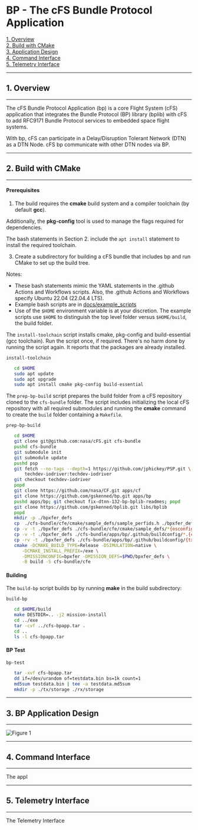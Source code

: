 # BP - The cFS Bundle Protocol Application

[1. Overview](#1-overview)  
[2. Build with CMake](#2-build-with-cmake)  
[3. Application Design](#3-application-design)  
[4. Command Interface](#4-command-interface)  
[5. Telemetry Interface](#5-telemetry-interface)

----------------------------------------------------------------------
## 1. Overview
----------------------------------------------------------------------

The cFS Bundle Protocol Application (bp) is a core Flight System (cFS) application that integrates the Bundle Protocol (BP) library (bplib) with cFS to add RFC9171 Bundle Protocol services to embedded space flight systems.

With bp, cFS can participate in a Delay/Disruption Tolerant Network (DTN) as a DTN Node. cFS bp communicate with other DTN nodes via BP.

----------------------------------------------------------------------
## 2. Build with CMake
----------------------------------------------------------------------

#### Prerequisites

1. The build requires the __cmake__ build system and a compiler toolchain (by default __gcc__).

Additionally, the __pkg-config__ tool is used to manage the flags required for dependencies.

The bash statements in Section 2. include the `apt install` statement to install the required toolchain.

3. Create a subdirectory for building a cFS bundle that includes  bp and run CMake to set up the build tree.

Notes:
- These bash statements mimic the YAML statements in the .github Actions and Workflows scripts. Also, the .github Actions and Workflows specify Ubuntu 22.04 (22.04.4 LTS).
- Example bash scripts are in [docs/example_scripts](docs/example_scripts)
- Use of the `$HOME` environment variable is at your discretion. The example scripts use `$HOME` to distinguish the top level folder versus `$HOME/build`, the build folder.

The `install-toolchain` script installs cmake, pkg-config and build-essential (gcc toolchain). Run the script once, if required. There's no harm done by running the script again. It reports that the packages are already installed.

`install-toolchain`
```sh
   cd $HOME
   sudo apt update
   sudo apt upgrade
   sudo apt install cmake pkg-config build-essential
```

The `prep-bp-build` script prepares the build folder from a cFS repository cloned to the `cfs-bundle` folder. The script includes initializing the local cFS repository with all required submodules and running the __cmake__ command to create the `build` folder containing a `Makefile`.

`prep-bp-build`
```sh
   cd $HOME
   git clone git@github.com:nasa/cFS.git cfs-bundle 
   pushd cfs-bundle
   git submodule init
   git submodule update
   pushd psp
   git fetch --no-tags --depth=1 https://github.com/jphickey/PSP.git \
       techdev-iodriver:techdev-iodriver
   git checkout techdev-iodriver
   popd
   git clone https://github.com/nasa/CF.git apps/cf
   git clone https://github.com/gskenned/bp.git apps/bp
   pushd apps/bp; git checkout fix-dtnn-132-bp-bplib-readmes; popd
   git clone https://github.com/gskenned/bplib.git libs/bplib
   popd
   mkdir -p ./bpxfer_defs
   cp  ./cfs-bundle/cfe/cmake/sample_defs/sample_perfids.h ./bpxfer_defs/cfe_perfids.h
   cp -v -t ./bpxfer_defs ./cfs-bundle/cfe/cmake/sample_defs/*{osconfig,custom,options}.cmake
   cp -v -t ./bpxfer_defs ./cfs-bundle/apps/bp/.github/buildconfig/*.{cmake,scr}
   cp -rv -t ./bpxfer_defs ./cfs-bundle/apps/bp/.github/buildconfig/{tx,rx,tables}
   cmake -DCMAKE_BUILD_TYPE=Release -DSIMULATION=native \
      -DCMAKE_INSTALL_PREFIX=/exe \
      -DMISSIONCONFIG=bpxfer -DMISSION_DEFS=$PWD/bpxfer_defs \
      -B build -S cfs-bundle/cfe
```

#### Building

The `build-bp` script builds bp by running __make__ in the build subdirectory:

`build-bp`
```sh
   cd $HOME/build
   make DESTDIR=.. -j2 mission-install
   cd ../exe
   tar -cvf ../cfs-bpapp.tar .
   cd ..
   ls -l cfs-bpapp.tar
```

#### BP Test

`bp-test`
```sh
   tar -xvf cfs-bpapp.tar
   dd if=/dev/urandom of=testdata.bin bs=1k count=1
   md5sum testdata.bin | tee -a testdata.md5sum
   mkdir -p ./tx/storage ./rx/storage
```

----------------------------------------------------------------------
## 3. BP Application Design
----------------------------------------------------------------------

![Figure 1](doc/bp_api_architecture.png "BP Library API (Architecture)")


----------------------------------------------------------------------
## 4. Command Interface
----------------------------------------------------------------------

The appl

----------------------------------------------------------------------
## 5. Telemetry Interface
----------------------------------------------------------------------

The Telemetry Interface

